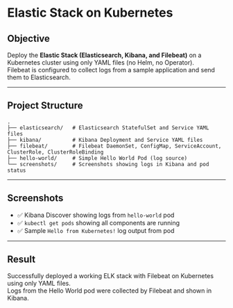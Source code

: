 # Elastic Stack on Kubernetes

## Objective
Deploy the **Elastic Stack (Elasticsearch, Kibana, and Filebeat)** on a Kubernetes cluster using only YAML files (no Helm, no Operator).  
Filebeat is configured to collect logs from a sample application and send them to Elasticsearch.

---

## Project Structure
```
.
├── elasticsearch/   # Elasticsearch StatefulSet and Service YAML files
├── kibana/          # Kibana Deployment and Service YAML files
├── filebeat/        # Filebeat DaemonSet, ConfigMap, ServiceAccount, ClusterRole, ClusterRoleBinding
├── hello-world/     # Simple Hello World Pod (log source)
└── screenshots/     # Screenshots showing logs in Kibana and pod status
```

---

## Screenshots

- ✅ Kibana Discover showing logs from `hello-world` pod  
- ✅ `kubectl get pods` showing all components are running  
- ✅ Sample `Hello from Kubernetes!` log output from pod

---

## Result

Successfully deployed a working ELK stack with Filebeat on Kubernetes using only YAML files.  
Logs from the Hello World pod were collected by Filebeat and shown in Kibana.
